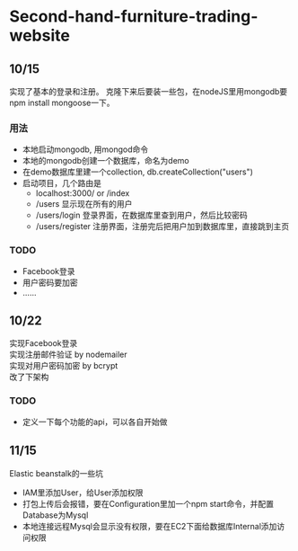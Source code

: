# Second-hand-furniture-trading-website

## 10/15
实现了基本的登录和注册。
克隆下来后要装一些包，在nodeJS里用mongodb要npm install mongoose一下。  
### 用法
- 本地启动mongodb, 用mongod命令
- 本地的mongodb创建一个数据库，命名为demo
- 在demo数据库里建一个collection, db.createCollection("users")
- 启动项目，几个路由是
	- localhost:3000/ or /index
	- /users	显示现在所有的用户
	- /users/login	登录界面，在数据库里查到用户，然后比较密码
	- /users/register	注册界面，注册完后把用户加到数据库里，直接跳到主页
### TODO
- Facebook登录
- 用户密码要加密
- ......


## 10/22
实现Facebook登录  
实现注册邮件验证 by nodemailer  
实现对用户密码加密 by bcrypt  
改了下架构
### TODO
- 定义一下每个功能的api，可以各自开始做


## 11/15
Elastic beanstalk的一些坑
- IAM里添加User，给User添加权限
- 打包上传后会报错，要在Configuration里加一个npm start命令，并配置Database为Mysql
- 本地连接远程Mysql会显示没有权限，要在EC2下面给数据库Internal添加访问权限
